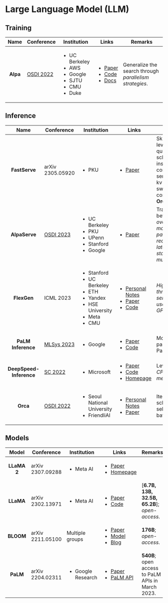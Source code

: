 # Large Language Model (LLM)

## Training

|   Name   | Conference                                             | Institution                                                                                    | Links                                                                                                                                                                                                                  | Remarks                                                 |
| :------: | ------------------------------------------------------ | ---------------------------------------------------------------------------------------------- | ---------------------------------------------------------------------------------------------------------------------------------------------------------------------------------------------------------------------- | ------------------------------------------------------- |
| **Alpa** | [OSDI 2022](../../reading-notes/conference/osdi-2022/) | <ul><li>UC Berkeley</li><li>AWS</li><li>Google</li><li>SJTU</li><li>CMU</li><li>Duke</li></ul> | <ul><li><a href="https://www.usenix.org/conference/osdi22/presentation/zheng-lianmin">Paper</a></li><li><a href="https://github.com/alpa-projects/alpa">Code</a></li><li><a href="https://alpa.ai/">Docs</a></li></ul> | Generalize the search through _parallelism strategies_. |

## Inference

|           Name          | Conference                                                 | Institution                                                                                                               | Links                                                                                                                                                                                                                                                                                                         | Remarks                                                                                                                               |
| :---------------------: | ---------------------------------------------------------- | ------------------------------------------------------------------------------------------------------------------------- | ------------------------------------------------------------------------------------------------------------------------------------------------------------------------------------------------------------------------------------------------------------------------------------------------------------- | ------------------------------------------------------------------------------------------------------------------------------------- |
|      **FastServe**      | arXiv 2305.05920                                           | <ul><li>PKU</li></ul>                                                                                                     | <ul><li><a href="https://arxiv.org/abs/2305.05920">Paper</a></li></ul>                                                                                                                                                                                                                                        | Skip-join multi-level feedback queue scheduling instead of first-come-frist-serve; proactive kv cache swapping; compared to **Orca**. |
|      **AlpaServe**      | [OSDI 2023](../../reading-notes/conference/osdi-2023.md)   | <ul><li>UC Berkeley</li><li>PKU</li><li>UPenn</li><li>Stanford</li><li>Google</li></ul>                                   | <ul><li><a href="https://arxiv.org/abs/2302.11665">Paper</a></li></ul>                                                                                                                                                                                                                                        | Trade-off between _the overhead of model parallelism_ and _reduced serving latency by statistical multiplexing_.                      |
|       **FlexGen**       | ICML 2023                                                  | <ul><li>Stanford</li><li>UC Berkeley</li><li>ETH</li><li>Yandex</li><li>HSE University</li><li>Meta</li><li>CMU</li></ul> | <ul><li><a href="../../reading-notes/miscellaneous/arxiv/2023/high-throughput-generative-inference-of-large-language-models-with-a-single-gpu.md">Personal Notes</a></li><li><a href="https://arxiv.org/abs/2303.06865">Paper</a></li><li><a href="https://github.com/FMInference/FlexGen">Code</a></li></ul> | _High-throughput serving; only use a single GPU._                                                                                     |
|    **PaLM Inference**   | [MLSys 2023](../../reading-notes/conference/mlsys-2023.md) | <ul><li>Google</li></ul>                                                                                                  | <ul><li><a href="https://arxiv.org/abs/2211.05102">Paper</a></li><li><a href="https://github.com/google-research/google-research/tree/master/scaling_transformer_inference_efficiency">Code</a></li></ul>                                                                                                     | Model partitioning; PaLM; TPUv4.                                                                                                      |
| **DeepSpeed-Inference** | [SC 2022](../../reading-notes/conference/sc-2022.md)       | <ul><li>Microsoft</li></ul>                                                                                               | <ul><li><a href="https://dl.acm.org/doi/abs/10.5555/3571885.3571946">Paper</a></li><li><a href="https://github.com/microsoft/DeepSpeed">Code</a></li><li><a href="https://www.deepspeed.ai/inference/">Homepage</a></li></ul>                                                                                 | Leverage _CPU/NVMe/GPU memory_.                                                                                                       |
|         **Orca**        | [OSDI 2022](../../reading-notes/conference/osdi-2022/)     | <ul><li>Seoul National University</li><li>FriendliAI</li></ul>                                                            | <ul><li><a href="../../reading-notes/conference/osdi-2022/orca.md">Personal Notes</a></li><li><a href="https://www.usenix.org/conference/osdi22/presentation/yu">Paper</a></li></ul>                                                                                                                          | Iteration-level scheduling; selective batching.                                                                                       |

## Models

|    Model    | Conference       | Institution                       | Links                                                                                                                                                                                                              | Remarks                                           |
| :---------: | ---------------- | --------------------------------- | ------------------------------------------------------------------------------------------------------------------------------------------------------------------------------------------------------------------ | ------------------------------------------------- |
| **LLaMA 2** | arXiv 2307.09288 | <ul><li>Meta AI</li></ul>         | <ul><li><a href="https://arxiv.org/abs/2307.09288">Paper</a></li><li><a href="https://ai.meta.com/llama/">Homepage</a></li></ul>                                                                                   |                                                   |
|  **LLaMA**  | arXiv 2302.13971 | <ul><li>Meta AI</li></ul>         | <ul><li><a href="https://arxiv.org/abs/2302.13971">Paper</a></li><li><a href="https://github.com/facebookresearch/llama">Code</a></li></ul>                                                                        | \[**6.7B, 13B, 32.5B, 65.2B**]; _open-access_.    |
|  **BLOOM**  | arXiv 2211.05100 | Multiple groups                   | <ul><li><a href="https://arxiv.org/abs/2211.05100">Paper</a></li><li><a href="https://huggingface.co/bigscience/bloom">Model</a></li><li><a href="https://bigscience.huggingface.co/blog/bloom">Blog</a></li></ul> | **176B**; _open-access_.                          |
|   **PaLM**  | arXiv 2204.02311 | <ul><li>Google Research</li></ul> | <ul><li><a href="https://arxiv.org/abs/2204.02311">Paper</a></li><li><a href="https://developers.googleblog.com/2023/03/announcing-palm-api-and-makersuite.html">PaLM API</a></li></ul>                            | **540B**; open access to PaLM APIs in March 2023. |
